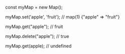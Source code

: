 const myMap = new Map();

myMap.set('apple', 'fruit');
// map(1) {"apple" => "fruit"}

myMap.get("apple");
// fruit

myMap.delete("apple");
// true

myMap.get(apple);
// undefined